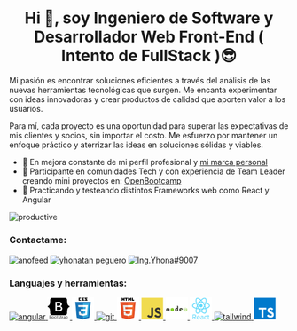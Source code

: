 <h1 align="center">Hi 👋, soy Ingeniero de Software y Desarrollador Web Front-End ( Intento de FullStack )😎</h1>

Mi pasión es encontrar soluciones eficientes a través del análisis de las nuevas herramientas tecnológicas que surgen. Me encanta experimentar con ideas innovadoras y crear productos de calidad que aporten valor a los usuarios. 

Para mí, cada proyecto es una oportunidad para superar las expectativas de mis clientes y socios, sin importar el costo. Me esfuerzo por mantener un enfoque práctico y aterrizar las ideas en soluciones sólidas y viables.

- 🔭 En mejora constante de mi perfil profesional y [mi marca personal](https://www.linkedin.com/in/yhonatan-peguero/)
- 🤝 Participante en comunidades Tech y con experiencia de Team Leader creando mini proyectos en: [OpenBootcamp](https://open-bootcamp.com/)
- 🌱 Practicando y testeando distintos Frameworks web como React y Angular 

![productive](https://user-images.githubusercontent.com/76560887/193899905-b3903047-7971-4e6d-afab-523ed36ee760.gif)

<h3 align="left">Contactame:</h3>
<p align="left">
<a href="https://twitter.com/anofeed" target="blank"><img align="center" src="https://raw.githubusercontent.com/rahuldkjain/github-profile-readme-generator/master/src/images/icons/Social/twitter.svg" alt="anofeed" height="30" width="40" /></a>
<a href="https://linkedin.com/in/yhonatan peguero" target="blank"><img align="center" src="https://raw.githubusercontent.com/rahuldkjain/github-profile-readme-generator/master/src/images/icons/Social/linked-in-alt.svg" alt="yhonatan peguero" height="30" width="40" /></a>
<a href="https://discord.gg/Ing.Yhona#9007" target="blank"><img align="center" src="https://raw.githubusercontent.com/rahuldkjain/github-profile-readme-generator/master/src/images/icons/Social/discord.svg" alt="Ing.Yhona#9007" height="30" width="40" /></a>
</p>

<h3 align="left">Languajes y herramientas:</h3>
<p align="left"> <a href="https://angular.io" target="_blank" rel="noreferrer"> <img src="https://angular.io/assets/images/logos/angular/angular.svg" alt="angular" width="40" height="40"/> </a> <a href="https://getbootstrap.com" target="_blank" rel="noreferrer"> <img src="https://raw.githubusercontent.com/devicons/devicon/master/icons/bootstrap/bootstrap-plain-wordmark.svg" alt="bootstrap" width="40" height="40"/> </a> <a href="https://www.w3schools.com/css/" target="_blank" rel="noreferrer"> <img src="https://raw.githubusercontent.com/devicons/devicon/master/icons/css3/css3-original-wordmark.svg" alt="css3" width="40" height="40"/> </a> <a href="https://git-scm.com/" target="_blank" rel="noreferrer"> <img src="https://www.vectorlogo.zone/logos/git-scm/git-scm-icon.svg" alt="git" width="40" height="40"/> </a> <a href="https://www.w3.org/html/" target="_blank" rel="noreferrer"> <img src="https://raw.githubusercontent.com/devicons/devicon/master/icons/html5/html5-original-wordmark.svg" alt="html5" width="40" height="40"/> </a> <a href="https://developer.mozilla.org/en-US/docs/Web/JavaScript" target="_blank" rel="noreferrer"> <img src="https://raw.githubusercontent.com/devicons/devicon/master/icons/javascript/javascript-original.svg" alt="javascript" width="40" height="40"/> </a> <a href="https://nodejs.org" target="_blank" rel="noreferrer"> <img src="https://raw.githubusercontent.com/devicons/devicon/master/icons/nodejs/nodejs-original-wordmark.svg" alt="nodejs" width="40" height="40"/> </a> <a href="https://reactjs.org/" target="_blank" rel="noreferrer"> <img src="https://raw.githubusercontent.com/devicons/devicon/master/icons/react/react-original-wordmark.svg" alt="react" width="40" height="40"/> </a> <a href="https://tailwindcss.com/" target="_blank" rel="noreferrer"> <img src="https://www.vectorlogo.zone/logos/tailwindcss/tailwindcss-icon.svg" alt="tailwind" width="40" height="40"/> </a> <a href="https://www.typescriptlang.org/" target="_blank" rel="noreferrer"> <img src="https://raw.githubusercontent.com/devicons/devicon/master/icons/typescript/typescript-original.svg" alt="typescript" width="40" height="40"/> </a>
 </p>

